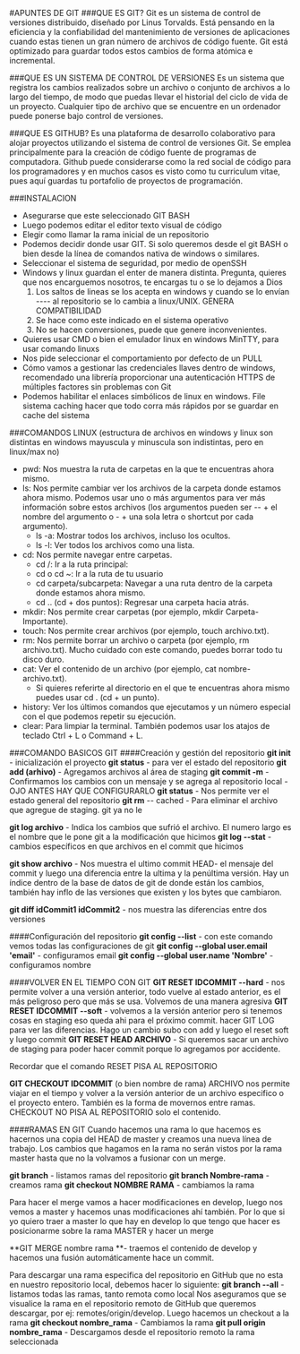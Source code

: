 #APUNTES DE GIT
###QUE ES GIT?
Git es un sistema de control de versiones distribuido, diseñado por Linus  Torvalds. Está pensando en la eficiencia y la confiabilidad del mantenimiento de versiones de aplicaciones cuando estas tienen un gran número de archivos de código fuente. Git está optimizado para guardar todos estos cambios de forma atómica e incremental.

###QUE ES UN SISTEMA DE CONTROL DE VERSIONES
Es un sistema que registra los cambios realizados sobre un archivo o conjunto de archivos a lo largo del tiempo, de modo que puedas llevar el historial del ciclo de vida de un proyecto. Cualquier tipo de archivo que se encuentre en un ordenador puede ponerse bajo control de versiones.

###QUE ES GITHUB?
Es una plataforma de desarrollo colaborativo para alojar proyectos utilizando el sistema de control de versiones Git. Se emplea principalmente para la creación de código fuente de programas de computadora. Github puede considerarse como la red social de código para los programadores y en muchos casos es visto como tu curriculum vitae, pues aquí guardas tu portafolio de proyectos de programación.

###INSTALACION
- Asegurarse que este seleccionado GIT BASH
- Luego podemos editar el editor texto visual de código
- Elegir como llamar la rama inicial de un repositorio
- Podemos decidir donde usar GIT. Si solo queremos desde el git BASH o bien desde la línea de comandos nativa de windows o similares.
- Seleccionar el sistema de seguridad, por medio de openSSH
- Windows y linux guardan el enter de manera distinta. Pregunta, quieres que nos encarguemos nosotros, te encargas tu o se lo dejamos a Dios
	1. Los saltos de lineas se los acepta en windows y cuando se lo envían ---- al repositorio se lo cambia a linux/UNIX. GENERA COMPATIBILIDAD
	2. Se hace como este indicado en el sistema operativo
	3. No se hacen conversiones, puede que genere inconvenientes.
- Quieres usar CMD o bien el emulador linux en windows MinTTY, para usar comando linuxs
- Nos pide seleccionar el comportamiento por defecto de un PULL
- Cómo vamos a gestionar las credenciales llaves dentro de windows, recomendado una librería proporcionar una autenticación HTTPS de  múltiples factores sin problemas con Git
- Podemos habilitar el enlaces simbólicos de linux en windows.
File sistema caching hacer que todo corra más rápidos por se guardar en cache del sistema

###COMANDOS LINUX 
(estructura de archivos en windows y linux son distintas en windows mayuscula y minuscula son indistintas, pero en linux/max no)

- pwd: Nos muestra la ruta de carpetas en la que te encuentras ahora mismo.
- ls: Nos permite cambiar ver los archivos de la carpeta donde estamos ahora mismo. Podemos usar uno o más argumentos para ver más información sobre estos archivos (los argumentos pueden ser -- + el nombre del argumento o - + una sola letra o shortcut por cada argumento).
    - ls -a: Mostrar todos los archivos, incluso los ocultos.
    - ls -l: Ver todos los archivos como una lista.
- cd: Nos permite navegar entre carpetas.
    - cd /: Ir a la ruta principal:
    - cd o cd ~: Ir a la ruta de tu usuario
    - cd carpeta/subcarpeta: Navegar a una ruta dentro de la carpeta donde estamos ahora mismo.
    - cd .. (cd + dos puntos): Regresar una carpeta hacia atrás.
- mkdir: Nos permite crear carpetas (por ejemplo, mkdir Carpeta-Importante).
- touch: Nos permite crear archivos (por ejemplo, touch archivo.txt).
- rm: Nos permite borrar un archivo o carpeta (por ejemplo, rm archivo.txt). Mucho cuidado con este comando, puedes borrar todo tu disco duro.
- cat: Ver el contenido de un archivo (por ejemplo, cat nombre-archivo.txt).
    - Si quieres referirte al directorio en el que te encuentras ahora mismo puedes usar cd . (cd + un punto).
- history: Ver los últimos comandos que ejecutamos y un número especial con el que podemos repetir su ejecución.
- clear: Para limpiar la terminal. También podemos usar los atajos de teclado Ctrl + L o Command + L.

###COMANDO BASICOS GIT
####Creación y gestión del repositorio
**git init** - inicialización el proyecto
**git status** - para ver el estado del repositorio
**git add (arhivo)** - Agregamos archivos al área de staging
**git commit -m**  - Confirmamos los cambios con un mensaje y se agrega al repositorio local -OJO ANTES HAY QUE CONFIGURARLO
**git status** - Nos permite ver el estado general del repositorio
**git rm** -- cached - Para eliminar el archivo que agregue de staging. git ya no le

**git log archivo** - Indica los cambios que sufrió el archivo. El numero largo es el nombre que le pone git a la modificación que hicimos
**git log --stat** - cambios específicos en que archivos en el commit que hicimos

**git show archivo** - Nos muestra el ultimo commit HEAD- el mensaje del commit  y luego una diferencia entre la ultima y la penúltima versión. Hay un índice dentro de la base de datos de git de donde están los cambios, también hay inflo de las versiones que existen y los bytes que cambiaron.

**git diff idCommit1 idCommit2** - nos muestra las diferencias entre dos versiones

####Configuración del repositorio
**git config --list** - con este comando vemos todas las configuraciones de git
**git config --global user.email 'email'** - configuramos email
**git config --global user.name 'Nombre'** - configuramos nombre


####VOLVER EN EL TIEMPO CON GIT
**GIT RESET IDCOMMIT --hard** - nos permite volver a una versión anterior, todo vuelve
al estado anterior, es el más peligroso pero que más se usa. Volvemos de una manera agresiva
**GIT RESET IDCOMMIT --soft** - volvemos a la versión anterior pero si tenemos cosas en staging eso queda ahi para el próximo commit. hacer GIT LOG para ver las diferencias. Hago un cambio subo con add y luego el reset soft y luego commit 
**GIT RESET HEAD ARCHIVO** - Si queremos sacar un archivo de staging para poder hacer commit porque lo agregamos por accidente.

Recordar que el comando RESET PISA AL REPOSITORIO

**GIT CHECKOUT IDCOMMIT** (o bien nombre de rama) ARCHIVO nos permite viajar en el tiempo y volver a la versión anterior de un archivo especifico o el proyecto entero. También es la 
forma de movernos entre ramas.
CHECKOUT NO PISA AL REPOSITORIO solo el contenido.

####RAMAS EN GIT
Cuando hacemos una rama lo que hacemos es hacernos una copia del HEAD de master y creamos una nueva línea de trabajo. Los cambios que hagamos en la rama no serán vistos por la rama master hasta que no la volvamos a fusionar con un merge.

**git branch** - listamos ramas del repositorio
**git branch Nombre-rama**  - creamos rama 
**git checkout NOMBRE RAMA** - cambiamos la rama

Para hacer el merge vamos a hacer modificaciones en develop, luego nos vemos a master y hacemos unas modificaciones ahí también. Por lo que si yo quiero traer a master lo que hay en develop lo que tengo que hacer es posicionarme sobre la rama MASTER y hacer un merge

**GIT MERGE nombre rama **- traemos el contenido de develop y hacemos una fusión
automáticamente hace un commit.

Para descargar una rama especifica del repositorio en GitHub que no esta en nuestro repositorio local, debemos hacer lo siguiente:
**git branch --all** - listamos todas las ramas, tanto remota como local
Nos aseguramos que se visualice la rama en el repositorio remoto de GitHub que queremos descargar, por ej: remotes/origin/develop. Luego hacemos un checkout a la rama
**git checkout nombre_rama** - Cambiamos la rama
**git pull origin nombre_rama** - Descargamos desde el repositorio remoto la rama seleccionada

